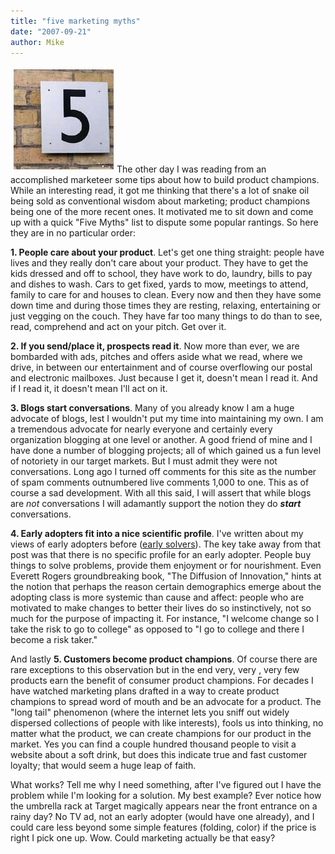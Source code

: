 ```yaml
---
title: "five marketing myths"
date: "2007-09-21"
author: Mike
---
```


![fivemyths.jpg](images/fivemyths.jpg)The other day I was reading from an accomplished marketeer some tips about how to build product champions. While an interesting read, it got me thinking that there's a lot of snake oil being sold as conventional wisdom about marketing; product champions being one of the more recent ones. It motivated me to sit down and come up with a quick "Five Myths" list to dispute some popular rantings. So here they are in no particular order:

**1\. People care about your product**. Let's get one thing straight: people have lives and they really don't care about your product. They have to get the kids dressed and off to school, they have work to do, laundry, bills to pay and dishes to wash. Cars to get fixed, yards to mow, meetings to attend, family to care for and houses to clean. Every now and then they have some down time and during those times they are resting, relaxing, entertaining or just vegging on the couch. They have far too many things to do than to see, read, comprehend and act on your pitch. Get over it.

**2\. If you send/place it, prospects read it**. Now more than ever, we are bombarded with ads, pitches and offers aside what we read, where we drive, in between our entertainment and of course overflowing our postal and electronic mailboxes. Just because I get it, doesn't mean I read it. And if I read it, it doesn't mean I'll act on it.

**3\. Blogs start conversations**. Many of you already know I am a huge advocate of blogs, lest I wouldn't put my time into maintaining my own. I am a tremendous advocate for nearly everyone and certainly every organization blogging at one level or another. A good friend of mine and I have done a number of blogging projects; all of which gained us a fun level of notoriety in our target markets. But I must admit they were not conversations. Long ago I turned off comments for this site as the number of spam comments outnumbered live comments 1,000 to one. This as of course a sad development. With all this said, I will assert that while blogs are _not_ conversations I will adamantly support the notion they do **_start_** conversations.

**4\. Early adopters fit into a nice scientific profile**. I've written about my views of early adopters before ([early solvers](http://www.mccamon.org/?p=39)). The key take away from that post was that there is no specific profile for an early adopter. People buy things to solve problems, provide them enjoyment or for nourishment. Even Everett Rogers groundbreaking book, "The Diffusion of Innovation," hints at the notion that perhaps the reason certain demographics emerge about the adopting class is more systemic than cause and affect: people who are motivated to make changes to better their lives do so instinctively, not so much for the purpose of impacting it. For instance, "I welcome change so I take the risk to go to college" as opposed to "I go to college and there I become a risk taker."

And lastly **5\. Customers become product champions**. Of course there are rare exceptions to this observation but in the end very, very , very few products earn the benefit of consumer product champions. For decades I have watched marketing plans drafted in a way to create product champions to spread word of mouth and be an advocate for a product. The "long tail" phenomenon (where the internet lets you sniff out widely dispersed collections of people with like interests), fools us into thinking, no matter what the product, we can create champions for our product in the market. Yes you can find a couple hundred thousand people to visit a website about a soft drink, but does this indicate true and fast customer loyalty; that would seem a huge leap of faith.

What works? Tell me why I need something, after I've figured out I have the problem while I'm looking for a solution. My best example? Ever notice how the umbrella rack at Target magically appears near the front entrance on a rainy day? No TV ad, not an early adopter (would have one already), and I could care less beyond some simple features (folding, color) if the price is right I pick one up. Wow. Could marketing actually be that easy?
